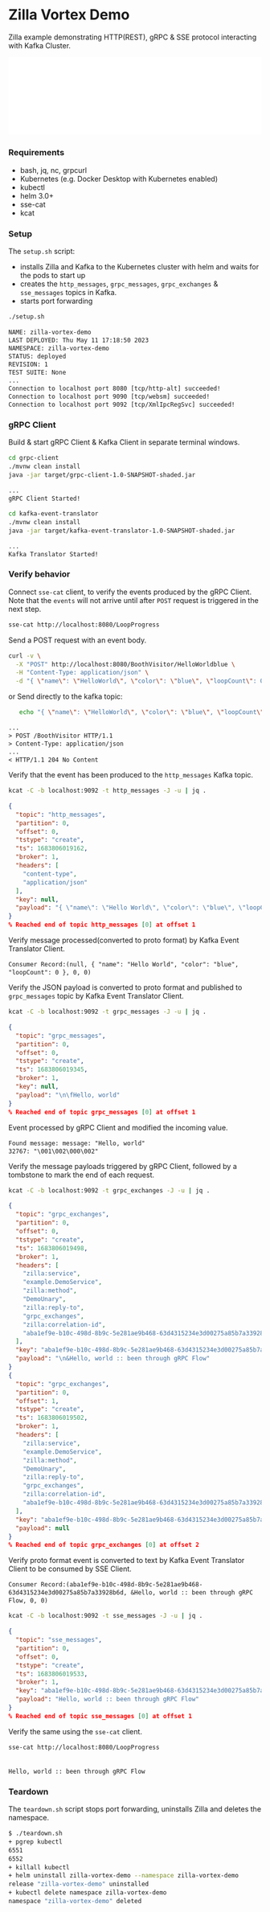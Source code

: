 # Zilla Vortex Demo

Zilla example demonstrating HTTP(REST), gRPC & SSE protocol interacting with Kafka Cluster.

![](../.assets/zilla.config.svg)

### Requirements

- bash, jq, nc, grpcurl
- Kubernetes (e.g. Docker Desktop with Kubernetes enabled)
- kubectl
- helm 3.0+
- sse-cat
- kcat

### Setup

The `setup.sh` script:

- installs Zilla and Kafka to the Kubernetes cluster with helm and waits for the pods to start up
- creates the `http_messages`, `grpc_messages`, `grpc_exchanges` & `sse_messages` topics in Kafka.
- starts port forwarding

```bash
./setup.sh
```

```text
NAME: zilla-vortex-demo
LAST DEPLOYED: Thu May 11 17:18:50 2023
NAMESPACE: zilla-vortex-demo
STATUS: deployed
REVISION: 1
TEST SUITE: None
...
Connection to localhost port 8080 [tcp/http-alt] succeeded!
Connection to localhost port 9090 [tcp/websm] succeeded!
Connection to localhost port 9092 [tcp/XmlIpcRegSvc] succeeded!
```

### gRPC Client

Build & start gRPC Client & Kafka Client in separate terminal windows.

```bash
cd grpc-client
./mvnw clean install
java -jar target/grpc-client-1.0-SNAPSHOT-shaded.jar
```

```text
...
gRPC Client Started!
```

```bash
cd kafka-event-translator
./mvnw clean install
java -jar target/kafka-event-translator-1.0-SNAPSHOT-shaded.jar
```

```text
...
Kafka Translator Started!
```

### Verify behavior

Connect `sse-cat` client, to verify the events produced by the gRPC Client.
Note that the `events` will not arrive until after `POST` request is triggered in the next step.

```bash
sse-cat http://localhost:8080/LoopProgress
```

Send a POST request with an event body.

```bash
curl -v \
  -X "POST" http://localhost:8080/BoothVisitor/HelloWorldblue \
  -H "Content-Type: application/json" \
  -d "{ \"name\": \"HelloWorld\", \"color\": \"blue\", \"loopCount\": 0 }"
```

or Send directly to the kafka topic:

```bash
   echo "{ \"name\": \"HelloWorld\", \"color\": \"blue\", \"loopCount\": 0 }" | kcat -P -b localhost:9092 -t http_messages -k HelloWorldblue
```

```text
...
> POST /BoothVisitor HTTP/1.1
> Content-Type: application/json
...
< HTTP/1.1 204 No Content
```

Verify that the event has been produced to the `http_messages` Kafka topic.

```bash
kcat -C -b localhost:9092 -t http_messages -J -u | jq .
```

```json
{
  "topic": "http_messages",
  "partition": 0,
  "offset": 0,
  "tstype": "create",
  "ts": 1683806019162,
  "broker": 1,
  "headers": [
    "content-type",
    "application/json"
  ],
  "key": null,
  "payload": "{ \"name\": \"Hello World\", \"color\": \"blue\", \"loopCount\": 0 }"
}
% Reached end of topic http_messages [0] at offset 1
```

Verify message processed(converted to proto format) by Kafka Event Translator Client.

```text
Consumer Record:(null, { "name": "Hello World", "color": "blue", "loopCount": 0 }, 0, 0)
```

Verify the JSON payload is converted to proto format and published to `grpc_messages` topic by Kafka Event Translator Client.

```bash
kcat -C -b localhost:9092 -t grpc_messages -J -u | jq .
```

```json
{
  "topic": "grpc_messages",
  "partition": 0,
  "offset": 0,
  "tstype": "create",
  "ts": 1683806019345,
  "broker": 1,
  "key": null,
  "payload": "\n\fHello, world"
}
% Reached end of topic grpc_messages [0] at offset 1
```

Event processed by gRPC Client and modified the incoming value.

```text
Found message: message: "Hello, world"
32767: "\001\002\000\002"

```

Verify the message payloads triggered by gRPC Client, followed by a tombstone to mark the end of each request.

```bash
kcat -C -b localhost:9092 -t grpc_exchanges -J -u | jq .
```

```json
{
  "topic": "grpc_exchanges",
  "partition": 0,
  "offset": 0,
  "tstype": "create",
  "ts": 1683806019498,
  "broker": 1,
  "headers": [
    "zilla:service",
    "example.DemoService",
    "zilla:method",
    "DemoUnary",
    "zilla:reply-to",
    "grpc_exchanges",
    "zilla:correlation-id",
    "aba1ef9e-b10c-498d-8b9c-5e281ae9b468-63d4315234e3d00275a85b7a33928b6d"
  ],
  "key": "aba1ef9e-b10c-498d-8b9c-5e281ae9b468-63d4315234e3d00275a85b7a33928b6d",
  "payload": "\n&Hello, world :: been through gRPC Flow"
}
{
  "topic": "grpc_exchanges",
  "partition": 0,
  "offset": 1,
  "tstype": "create",
  "ts": 1683806019502,
  "broker": 1,
  "headers": [
    "zilla:service",
    "example.DemoService",
    "zilla:method",
    "DemoUnary",
    "zilla:reply-to",
    "grpc_exchanges",
    "zilla:correlation-id",
    "aba1ef9e-b10c-498d-8b9c-5e281ae9b468-63d4315234e3d00275a85b7a33928b6d"
  ],
  "key": "aba1ef9e-b10c-498d-8b9c-5e281ae9b468-63d4315234e3d00275a85b7a33928b6d",
  "payload": null
}
% Reached end of topic grpc_exchanges [0] at offset 2
```

Verify proto format event is converted to text by Kafka Event Translator Client to be consumed by SSE Client.

```text
Consumer Record:(aba1ef9e-b10c-498d-8b9c-5e281ae9b468-63d4315234e3d00275a85b7a33928b6d, &Hello, world :: been through gRPC Flow, 0, 0)
```

```bash
kcat -C -b localhost:9092 -t sse_messages -J -u | jq .
```

```json
{
  "topic": "sse_messages",
  "partition": 0,
  "offset": 0,
  "tstype": "create",
  "ts": 1683806019533,
  "broker": 1,
  "key": "aba1ef9e-b10c-498d-8b9c-5e281ae9b468-63d4315234e3d00275a85b7a33928b6d",
  "payload": "Hello, world :: been through gRPC Flow"
}
% Reached end of topic sse_messages [0] at offset 1
```

Verify the same using the `sse-cat` client.

```text
sse-cat http://localhost:8080/LoopProgress


Hello, world :: been through gRPC Flow

```

### Teardown

The `teardown.sh` script stops port forwarding, uninstalls Zilla and deletes the namespace.

```bash
$ ./teardown.sh
+ pgrep kubectl
6551
6552
+ killall kubectl
+ helm uninstall zilla-vortex-demo --namespace zilla-vortex-demo
release "zilla-vortex-demo" uninstalled
+ kubectl delete namespace zilla-vortex-demo
namespace "zilla-vortex-demo" deleted
```
